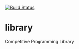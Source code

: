 [![Build Status](https://travis-ci.com/taklimone/library.svg?branch=master)](https://travis-ci.com/taklimone/library)

# library
Competitive Programming Library
